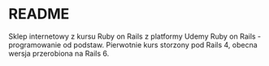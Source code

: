 # README

Sklep internetowy z kursu Ruby on Rails z platformy Udemy 
Ruby on Rails - programowanie od podstaw. 
Pierwotnie kurs storzony pod Rails 4, obecna wersja przerobiona na Rails 6.
